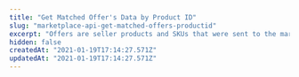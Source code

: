 ```yaml
---
title: "Get Matched Offer's Data by Product ID"
slug: "marketplace-api-get-matched-offers-productid"
excerpt: "Offers are seller products and SKUs that were sent to the marketplace, and already have their price and inventory level configured. This endpoint retrieves the available offers for a speciic Product ID in the marketplace's catalog. It differs from the Get Suggestions endpoints, since it retrieves products that were already matched by the marketplace operator, and are currently active in its catalog. \nThe call returns a list of offers for that ID, that contain the following data: \n\n- Seller that sells the SKU \n\n- Correspondent SKU ID \n\n- SKU's price value \n\n- Inventory level \n\n- Sales channel that it is available at."
hidden: false
createdAt: "2021-01-19T17:14:27.571Z"
updatedAt: "2021-01-19T17:14:27.571Z"
---
```


